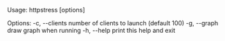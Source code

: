 Usage: httpstress [options] <url>

Options:
  -c, --clients <number>    number of clients to launch (default 100)
  -g, --graph               draw graph when running
  -h, --help                print this help and exit

